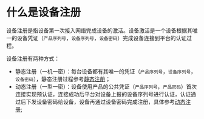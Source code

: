 # 什么是设备注册

设备注册是指设备第一次接入网络完成设备的激活。设备激活是一个设备根据其唯一的设备凭证（`产品序列号`，`设备序列号`，`设备密码`）完成设备连接到平台的认证过程。

设备注册有两种方式：

- 静态注册（一机一密）：每台设备都有其唯一的凭证（`产品序列号`，`设备序列号`，`设备密码`），静态注册过程参考[静态注册](/iot/uiot-core/device_develop_guide/authenticate_devices/unique-certificate-per-device_authentication)；
- 动态注册（一型一密）：设备使用产品的公共凭证（`产品序列号`，`产品密码`）首次连接实现预认证，连接成功后平台对设备上报的设备序列号进行认证，认证通过后下发设备密码给设备，设备再通过设备密码完成注册，具体参考[动态注册](/iot/uiot-core/device_develop_guide/authenticate_devices/unique-certificate-per-product_authentication);

